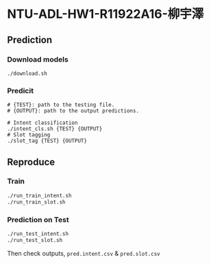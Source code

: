 # NTU-ADL-HW1-R11922A16-柳宇澤

## Prediction

### Download models
```
./download.sh
```
### Predicit
```shell
# {TEST}: path to the testing file.
# {OUTPUT}: path to the output predictions.

# Intent classification
./intent_cls.sh {TEST} {OUTPUT}
# Slot tagging
./slot_tag {TEST} {OUTPUT}
```

## Reproduce

### Train
```bash
./run_train_intent.sh
./run_train_slot.sh
```

### Prediction on Test
```bash
./run_test_intent.sh
./run_test_slot.sh
```
Then check outputs, `pred.intent.csv` & `pred.slot.csv`



